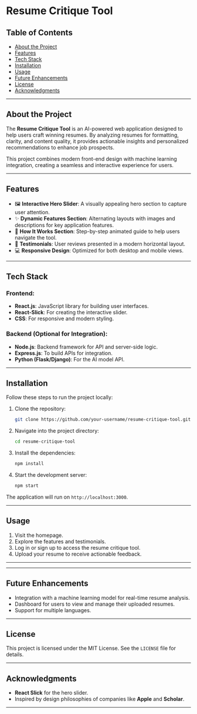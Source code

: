 # **Resume Critique Tool**

## **Table of Contents**

- [About the Project](#about-the-project)
- [Features](#features)
- [Tech Stack](#tech-stack)
- [Installation](#installation)
- [Usage](#usage)
- [Future Enhancements](#future-enhancements)
- [License](#license)
- [Acknowledgments](#acknowledgments)

---

## **About the Project**

The **Resume Critique Tool** is an AI-powered web application designed to help users craft winning resumes. By analyzing resumes for formatting, clarity, and content quality, it provides actionable insights and personalized recommendations to enhance job prospects.

This project combines modern front-end design with machine learning integration, creating a seamless and interactive experience for users.

---

## **Features**

- 🖼️ **Interactive Hero Slider**: A visually appealing hero section to capture user attention.
- ✨ **Dynamic Features Section**: Alternating layouts with images and descriptions for key application features.
- 🔄 **How It Works Section**: Step-by-step animated guide to help users navigate the tool.
- 🌟 **Testimonials**: User reviews presented in a modern horizontal layout.
- 💻 **Responsive Design**: Optimized for both desktop and mobile views.

---

## **Tech Stack**

### Frontend:

- **React.js**: JavaScript library for building user interfaces.
- **React-Slick**: For creating the interactive slider.
- **CSS**: For responsive and modern styling.

### Backend (Optional for Integration):

- **Node.js**: Backend framework for API and server-side logic.
- **Express.js**: To build APIs for integration.
- **Python (Flask/Django)**: For the AI model API.

---

## **Installation**

Follow these steps to run the project locally:

1. Clone the repository:

   ```bash
   git clone https://github.com/your-username/resume-critique-tool.git
   ```

2. Navigate into the project directory:

   ```bash
   cd resume-critique-tool
   ```

3. Install the dependencies:

   ```bash
   npm install
   ```

4. Start the development server:
   ```bash
   npm start
   ```

The application will run on `http://localhost:3000`.

---

## **Usage**

1. Visit the homepage.
2. Explore the features and testimonials.
3. Log in or sign up to access the resume critique tool.
4. Upload your resume to receive actionable feedback.

---

---

## **Future Enhancements**

- Integration with a machine learning model for real-time resume analysis.
- Dashboard for users to view and manage their uploaded resumes.
- Support for multiple languages.

---

## **License**

This project is licensed under the MIT License. See the `LICENSE` file for details.

---

## **Acknowledgments**

- **React Slick** for the hero slider.
- Inspired by design philosophies of companies like **Apple** and **Scholar**.

---
